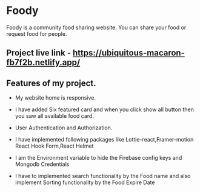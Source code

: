 # Foody 
 Foody is a community food sharing website. You can share your food or request food for people.
## Project live link - https://ubiquitous-macaron-fb7f2b.netlify.app/
 ## Features of my project.
-  My website home is responsive. 
- I have added Six featured card  and when you click show all button then you saw all available food card.
- User Authentication and Authorization.
- I have implemented following packages like Lottie-react,Framer-motion
React Hook Form,React Helmet

- I am the Environment variable to hide the Firebase config keys and Mongodb
Credentials

- I have to implemented search functionality by the Food name and also implement Sorting functionality by the Food Expire Date